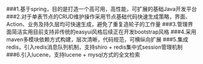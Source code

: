 ###1.基于spring，目的是打造一个高可用，高性能，可扩展的基础Java开发平台
###2.对于单表节点的CRUD维护操作采用节点基础代码快速生成策略，界面、Action、业务及持久层均可快速生成，避免了重复造轮子的工作量
###3.管理界面简洁实用目前支持非传统的easyui风格后续正在开发bootstrap风格
###4.采用maven多模块依赖方式构建，层次清晰，代码规范，可横纵向扩展
###5.集成redis，引入redis消息队列机制，支持shiro + redis集中式session管理机制
###6.引入lucene，支持lucene + mysql方式的全文检索
